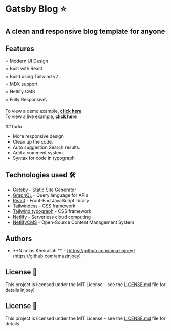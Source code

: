 # Gatsby Blog ⭐
## A clean and responsive blog template for anyone


## Features

⭐ Modern UI Design\
⭐ Built with React\
⭐ Build using Tailwind v2\
⭐ MDX support\
⭐ Netlify CMS\
⭐ Fully Responsive\

To view a demo example, **[click here](https://romantic-payne-cd9cce.netlify.app/)**\
To view a live example, **[click here](http://yourmodernworkplace.com/)**



##Todo

* More responsive design
* Clean up the code.
* Auto suggestion Search results.
* Add a comment system.
* Syntax for code in typograph


## Technologies used 🛠️

- [Gatsby](https://www.gatsbyjs.org/) - Static Site Generator
- [GraphQL](https://graphql.org/) - Query language for APIs
- [React](https://reactjs.org/) - Front-End JavaScript library
- [Tailwindcss](https://tailwindcss.com/) - CSS framework
- [Tailwind typograph](https://tailwindcss.com/docs/typography-plugin/) - CSS framework
- [Netlify](https://Netlify.com/) - Serverless cloud computing
- [NetlifyCMS](https://NetlifyCMS.com/) - Open-Source Content Management System


## Authors

- **Nicolas Kheirallah ** - [https://github.com/amazinjoey](https://github.com/amazinjoey)

## License 📄

This project is licensed under the MIT License - see the [LICENSE.md](LICENSE.md) file for details
injoey)

## License 📄

This project is licensed under the MIT License - see the [LICENSE.md](LICENSE.md) file for details

